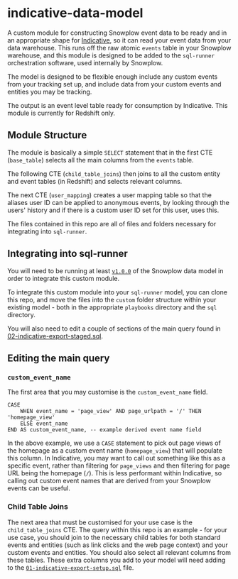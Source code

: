 # indicative-data-model
A custom module for constructing Snowplow event data to be ready and in an appropriate shape for [Indicative](https://www.indicative.com/), so it can read your event data from your data warehouse. This runs off the raw atomic `events` table in your Snowplow warehouse, and this module is designed to be added to the `sql-runner` orchestration software, used internally by Snowplow. 

The model is designed to be flexible enough include any custom events from your tracking set up, and include data from your custom events and entities you may be tracking. 

The output is an event level table ready for consumption by Indicative. This module is currently for Redshift only. 

## Module Structure
The module is basically a simple `SELECT` statement that in the first CTE (`base_table`) selects all the main columns from the `events` table.

The following CTE (`child_table_joins`) then joins to all the custom entity and event tables (in Redshift) and selects relevant columns.

The next CTE (`user_mapping`) creates a user mapping table so that the aliases user ID can be applied to anonymous events, by looking through the users' history and if there is a custom user ID set for this user, uses this. 

The files contained in this repo are all of files and folders necessary for integrating into `sql-runner`.

## Integrating into sql-runner
You will need to be running at least [`v1.0.0`](https://github.com/snowplow/data-models) of the Snowplow data model in order to integrate this custom module.

To integrate this custom module into your `sql-runner` model, you can clone this repo, and move the files into the `custom` folder structure within your existing model - both in the appropriate `playbooks` directory and the `sql` directory.

You will also need to edit a couple of sections of the main query found in [02-indicative-export-staged.sql](web/v1/redshift/sql-runner/sql/custom/01-indicative-export/02-indicative-export-staged.sql).

## Editing the main query
### `custom_event_name`
The first area that you may customise is the `custom_event_name` field. 

```
CASE
    WHEN event_name = 'page_view' AND page_urlpath = '/' THEN 'homepage_view'
    ELSE event_name
END AS custom_event_name, -- example derived event name field
```
In the above example, we use a `CASE` statement to pick out page views of the homepage as a custom event name (`homepage_view`) that will populate this column. In Indicative, you may want to call out something like this as a specific event, rather than filtering for `page_views` and then filtering for page URL being the homepage (`/`). This is less performant within Indicative, so calling out custom event names that are derived from your Snowplow events can be useful.

### Child Table Joins
The next area that must be customised for your use case is the `child_table_joins` CTE. The query within this repo is an example - for your use case, you should join to the necessary child tables for both standard events and entities (such as link clicks and the web page context) and your custom events and entities. You should also select all relevant columns from these tables. These extra columns you add to your model will need adding to the [`01-indicative-export-setup.sql`](web/v1/redshift/sql-runner/sql/custom/01-indicative-export/01-indicative-export-setup.sql) file.
